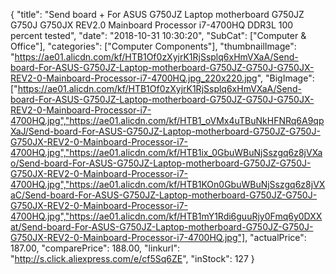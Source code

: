 {
	"title": "Send board + For ASUS G750JZ Laptop motherboard G750JZ G750J G750JX REV2.0 Mainboard Processor i7-4700HQ DDR3L 100 percent tested",
	"date": "2018-10-31 10:30:20",
	"SubCat": ["Computer & Office"],
	"categories": ["Computer Components"],
	"thumbnailImage": "https://ae01.alicdn.com/kf/HTB1Of0zXyjrK1RjSsplq6xHmVXaA/Send-board-For-ASUS-G750JZ-Laptop-motherboard-G750JZ-G750J-G750JX-REV2-0-Mainboard-Processor-i7-4700HQ.jpg_220x220.jpg",
	"BigImage": ["https://ae01.alicdn.com/kf/HTB1Of0zXyjrK1RjSsplq6xHmVXaA/Send-board-For-ASUS-G750JZ-Laptop-motherboard-G750JZ-G750J-G750JX-REV2-0-Mainboard-Processor-i7-4700HQ.jpg","https://ae01.alicdn.com/kf/HTB1_oVMx4uTBuNkHFNRq6A9qpXaJ/Send-board-For-ASUS-G750JZ-Laptop-motherboard-G750JZ-G750J-G750JX-REV2-0-Mainboard-Processor-i7-4700HQ.jpg","https://ae01.alicdn.com/kf/HTB1ix_0GbuWBuNjSszgq6z8jVXao/Send-board-For-ASUS-G750JZ-Laptop-motherboard-G750JZ-G750J-G750JX-REV2-0-Mainboard-Processor-i7-4700HQ.jpg","https://ae01.alicdn.com/kf/HTB1KOn0GbuWBuNjSszgq6z8jVXaC/Send-board-For-ASUS-G750JZ-Laptop-motherboard-G750JZ-G750J-G750JX-REV2-0-Mainboard-Processor-i7-4700HQ.jpg","https://ae01.alicdn.com/kf/HTB1mY1Rdi6guuRjy0Fmq6y0DXXat/Send-board-For-ASUS-G750JZ-Laptop-motherboard-G750JZ-G750J-G750JX-REV2-0-Mainboard-Processor-i7-4700HQ.jpg"],
	"actualPrice": 187.00,
	"comparePrice": 188.00,
	"linkurl": "http://s.click.aliexpress.com/e/cf5Sq6ZE",
	"inStock": 127
}
